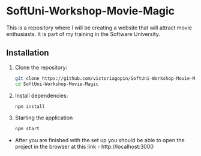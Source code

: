 # SoftUni-Workshop-Movie-Magic

This is a repository where I will be creating a website that will attract movie enthusiasts. It is part of my training in the Software University. 

## Installation

1. Clone the repository:
   ```bash
   git clone https://github.com/victoriagopin/SoftUni-Workshop-Movie-Magic.git
   cd SoftUni-Workshop-Movie-Magic
2. Install dependencies:
   ```bash
   npm install
3. Starting the application
    ```bash
   npm start


- After you are finished with the set up you should be able to open the project in the browser at this link - http://localhost:3000